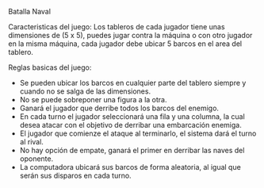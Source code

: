 Batalla Naval

Caracteristicas del juego: Los tableros de cada jugador tiene unas dimensiones de (5 x 5), puedes jugar contra la máquina o con otro jugador en la misma máquina, cada jugador debe ubicar 5 barcos en el area del tablero.

Reglas basicas del juego:
- Se pueden ubicar los barcos en cualquier parte del tablero siempre y cuando no se salga de las dimensiones.
- No se puede sobreponer una figura a la otra.
- Ganará el jugador que derribe todos los barcos del enemigo.
- En cada turno el jugador seleccionará una fila y una columna, la cual desea atacar con el objetivo de derribar una embarcación enemiga.
- El jugador que comienze el ataque al terminarlo, el sistema dará el turno al rival.
- No hay opción de empate, ganará el primer en derribar las naves del oponente.
- La computadora ubicará sus barcos de forma aleatoria, al igual que serán sus disparos en cada turno.